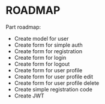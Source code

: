# ROADMAP

Part roadmap:
* Create model for user
* Create form for simple auth
* Create form for registration
* Create form for login
* Create form for logout
* Create form for user profile
* Create form for user profile edit
* Create form for user profile delete
* Create simple registration code
* Create JWT

